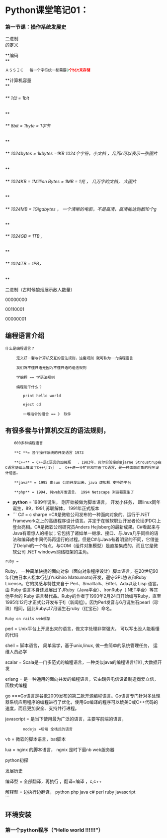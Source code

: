 # Python课堂笔记01：

### 第一节课：**操作系**统发展史

二进制  
的定义

**编码      
**

```py
ＡＳＳＩＣ　 每一个字符统一都需要8个bit来存储
```

**计算机容量      
**

###### \*\* 1位 = 1bit

\*\*

###### \*\*  8bit = 1byte = 1字节

\*\*

###### \*\*  1024bytes = 1kbytes =1KB  1024个字符，小文档 ，几百k可以表示一张图片

\*\*

###### \*\*  1024KB = 1Million Bytes = 1MB = 1兆 ， 几万字的文档， 大图片

\*\*

###### \*\*  1024MB = 1Gigabytes  ， 一个清晰的电影，不是高清，高清能达到数10个g

\*\*

###### \*\*  1024GB = 1TB  ,

\*\*

###### \*\*  1024TB = 1PB，

\*\*

二进制（古时候狼烟展示敌人数量）

00000000

00110001

00000001

## 编程语言介绍

```
什么是编程语言？

     定义好一套与计算机交互的语法规则，这套规则 就可称为一门编程语言

     我们听不懂日语是因为不懂日语的语法规则

     学编程 == 学语法规则

     编程能干什么？

        print hello world 

        eject cd 

        一堆指令的组合 == 》 软件
```

## 有很多套与计算机交互的语法规则，

```
    600多种编程语言

    **C **= 各个操作系统的开发语言 1973

    **C++** = C++是C语言的加强版   ，1983年，贝尔实验室的Bjarne Stroustrup在C语言基础上推出了C++\[1\]  。 C++进一步扩充和完善了C语言，是一种面向对象的程序设计语言。

    **java** = 1995 由sun 公司开发出来，java 虚拟机 支持跨平台 

    **php** = 1994, 纯web开发语言， 1994 Netscape 浏览器诞生了
```

* **python** =  1989年诞生， 刚开始被做为脚本语言， 开发小任务， 跟linux同年诞生，89，1991,苏联解体， 1991年正式版本
* \`\`\`
    C\# = c sharpe =C\#是微软公司发布的一种面向对象的、运行于.NET Framework之上的高级程序设计语言。并定于在微软职业开发者论坛\(PDC\)上登台亮相。C\#是微软公司研究员Anders Hejlsberg的最新成果。C\#看起来与Java有着惊人的相似；它包括了诸如单一继承、接口、与Java几乎同样的语法和编译成中间代码再运行的过程。但是C\#与Java有着明显的不同，它借鉴了Delphi的一个特点，与COM（组件对象模型）是直接集成的，而且它是微软公司 .NET windows网络框架的主角。

```
ruby =
```

Ruby， 一种简单快捷的面向对象（面向对象程序设计）脚本语言，在20世纪90年代由日本人松本行弘\(Yukihiro Matsumoto\)开发，遵守GPL协议和Ruby License。它的灵感与特性来自于 Perl、Smalltalk、Eiffel、Ada以及 Lisp 语言。由 Ruby 语言本身还发展出了JRuby（Java平台）、IronRuby（.NET平台）等其他平台的 Ruby 语言替代品。Ruby的作者于1993年2月24日开始编写Ruby，直至1995年12月才正式公开发布于fj（新闻组）。因为Perl发音与6月诞生石pearl（珍珠）相同，因此Ruby以7月诞生石ruby（红宝石）命名。

    Ruby on rails web框架





perl = Unix平台上开发出来的语言，做文字处理非常强大， 可以写出没人能看懂的代码



shell = 脚本语言， 简单易学，基于unix,linux, 做一些简单的系统管理任务， 运维人员必学



scalar = Scala是一门多范式的编程语言，一种类似java的编程语言\\[1\\] ,大数据开发



erlang = 是一种通用的面向并发的编程语言，它由瑞典电信设备制造商爱立信，函数式编程





go ===Go语言是谷歌2009发布的第二款开源编程语言。Go语言专门针对多处理器系统应用程序的编程进行了优化，使用Go编译的程序可以媲美C或C++代码的速度，而且更加安全、支持并行进程。













javascript = 是当下使用最为广泛的语言，主要写前端的语言，



            nodejs =后端 全栈式的语言





vb = 微软的脚本语言，bat脚本



lua = nginx 的脚本语言， ngnix 是时下最nb web服务器

python初探

发展历史



编译型 = 全部翻译，再执行  ，翻译=编译  ，c,c++



解释型 = 边执行边翻译， python php java c\# perl ruby javascript  
\`\`\`

## 环境安装

### 第一个python程序（“Hello world   !!!!!!”）



